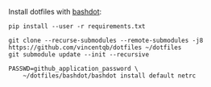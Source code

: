 Install dotfiles with [bashdot](https://github.com/bashdot/bashdot):
```
pip install --user -r requirements.txt

git clone --recurse-submodules --remote-submodules -j8 https://github.com/vincentqb/dotfiles ~/dotfiles
git submodule update --init --recursive

PASSWD=github_application_password \
    ~/dotfiles/bashdot/bashdot install default netrc
```
